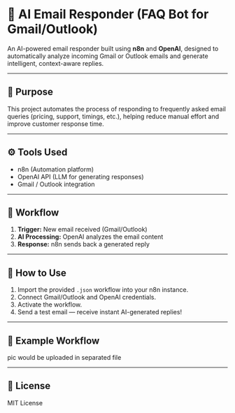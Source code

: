 # 🤖 AI Email Responder (FAQ Bot for Gmail/Outlook)

An AI-powered email responder built using **n8n** and **OpenAI**, designed to automatically analyze incoming Gmail or Outlook emails and generate intelligent, context-aware replies.

---

## 🎯 Purpose
This project automates the process of responding to frequently asked email queries (pricing, support, timings, etc.), helping reduce manual effort and improve customer response time.

---

## ⚙️ Tools Used
- n8n (Automation platform)
- OpenAI API (LLM for generating responses)
- Gmail / Outlook integration

---

## 🧠 Workflow
1. **Trigger:** New email received (Gmail/Outlook)
2. **AI Processing:** OpenAI analyzes the email content
3. **Response:** n8n sends back a generated reply

---

## 🧩 How to Use
1. Import the provided `.json` workflow into your n8n instance.
2. Connect Gmail/Outlook and OpenAI credentials.
3. Activate the workflow.
4. Send a test email — receive instant AI-generated replies!

---

## 📸 Example Workflow
pic would be uploaded in separated file


---

## 📜 License
MIT License
